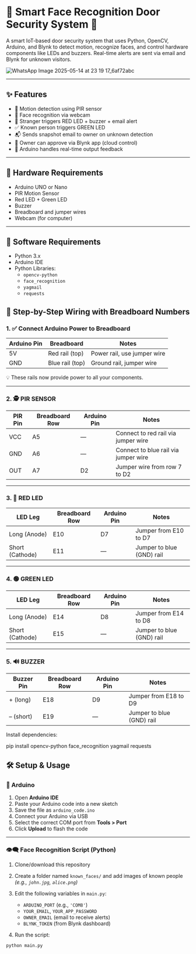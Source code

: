 # 🚪 Smart Face Recognition Door Security System 🔐

A smart IoT-based door security system that uses Python, OpenCV, Arduino, and Blynk to detect motion, recognize faces, and control hardware components like LEDs and buzzers. Real-time alerts are sent via email and Blynk for unknown visitors.

![WhatsApp Image 2025-05-14 at 23 19 17_6af72abc](https://github.com/user-attachments/assets/23e4b22c-a1f2-47d1-9deb-6a2777a73760)

---

## ✨ Features

- 🎯 Motion detection using PIR sensor  
- 📸 Face recognition via webcam  
- 🚨 Stranger triggers RED LED + buzzer + email alert  
- ✅ Known person triggers GREEN LED  
- 📬 Sends snapshot email to owner on unknown detection  
- 📱 Owner can approve via Blynk app (cloud control)  
- 🤖 Arduino handles real-time output feedback  

---

## 🔌 Hardware Requirements

- Arduino UNO or Nano  
- PIR Motion Sensor  
- Red LED + Green LED  
- Buzzer  
- Breadboard and jumper wires  
- Webcam (for computer)  

---

## 🧠 Software Requirements

- Python 3.x  
- Arduino IDE  
- Python Libraries:
  - `opencv-python`
  - `face_recognition`
  - `yagmail`
  - `requests`

## 🔌 Step-by-Step Wiring with Breadboard Numbers

### 1. ✅ Connect Arduino Power to Breadboard

| Arduino Pin | Breadboard        | Notes                         |
|-------------|-------------------|-------------------------------|
| 5V          | Red rail (top)    | Power rail, use jumper wire  |
| GND         | Blue rail (top)   | Ground rail, jumper wire     |

💡 These rails now provide power to all your components.

---

### 2. 🕵️ PIR SENSOR

| PIR Pin | Breadboard Row | Arduino Pin | Notes                                 |
|---------|----------------|-------------|---------------------------------------|
| VCC     | A5             | —           | Connect to red rail via jumper wire  |
| GND     | A6             | —           | Connect to blue rail via jumper wire |
| OUT     | A7             | D2          | Jumper wire from row 7 to D2         |

---

### 3. 🔴 RED LED

| LED Leg         | Breadboard Row | Arduino Pin | Notes                         |
|-----------------|----------------|-------------|-------------------------------|
| Long (Anode)    | E10            | D7          | Jumper from E10 to D7         |
| Short (Cathode) | E11            | —           | Jumper to blue (GND) rail     |

---

### 4. 🟢 GREEN LED

| LED Leg         | Breadboard Row | Arduino Pin | Notes                         |
|-----------------|----------------|-------------|-------------------------------|
| Long (Anode)    | E14            | D8          | Jumper from E14 to D8         |
| Short (Cathode) | E15            | —           | Jumper to blue (GND) rail     |

---

### 5. 🔊 BUZZER

| Buzzer Pin | Breadboard Row | Arduino Pin | Notes                         |
|------------|----------------|-------------|-------------------------------|
| + (long)   | E18            | D9          | Jumper from E18 to D9         |
| – (short)  | E19            | —           | Jumper to blue (GND) rail     |


Install dependencies:

pip install opencv-python face_recognition yagmail requests

## 🛠️ Setup & Usage

### 🔌 Arduino

1. Open **Arduino IDE**
2. Paste your Arduino code into a new sketch
3. Save the file as `arduino_code.ino`
4. Connect your Arduino via USB
5. Select the correct COM port from **Tools > Port**
6. Click **Upload** to flash the code

---

### 👁️‍🗨️ Face Recognition Script (Python)

1. Clone/download this repository
2. Create a folder named `known_faces/` and add images of known people  
   *(e.g., `john.jpg`, `alice.png`)*
3. Edit the following variables in `main.py`:
   - `ARDUINO_PORT` (e.g., `'COM8'`)
   - `YOUR_EMAIL`, `YOUR_APP_PASSWORD`
   - `OWNER_EMAIL` (email to receive alerts)
   - `BLYNK_TOKEN` (from Blynk dashboard)

4. Run the script:
```bash
python main.py
